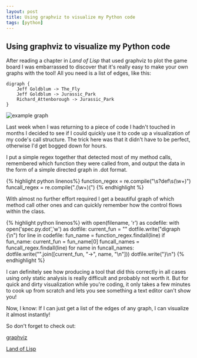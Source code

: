 ```yaml
---
layout: post
title: Using graphviz to visualize my Python code
tags: [python]
---
```


## Using graphviz to visualize my Python code

After reading a chapter in _Land of Lisp_ that used graphviz to plot the game board I was embarrassed to discover that it's really easy to make your own graphs with the tool! All you need is a list of edges, like this:

    digraph {
	    Jeff Goldblum -> The_Fly
	    Jeff Goldblum -> Jurassic_Park
	    Richard_Attenborough -> Jurassic_Park
    }

![example graph](../../../images/example_graph.png "Example Graph")

Last week when I was returning to a piece of code I hadn't touched in months I decided to see if I could quickly use it to code up a visualization of my code's call structure. The trick here was that it didn't have to be perfect, otherwise I'd get bogged down for hours.

I put a simple regex together that detected most of my method calls, remembered which function they were called from, and output the data in the form of a simple directed graph in .dot format.

{% highlight python linenos%}
function_regex = re.compile("\s?def\s(\w+)")
funcall_regex = re.compile("\.(\w+)\(")
{% endhighlight %}

With almost no further effort required I get a beautiful graph of which method call other ones and can quickly remember how the control flows within the class.

{% highlight python linenos%}
with open(filename, 'r') as codefile:
	with open('spec.py.dot','w') as dotfile:
		current_fun = ""
		dotfile.write("digraph {\n")
		for line in codefile:
			fun_name = function_regex.findall(line)
			if fun_name:
				current_fun = fun_name[0]
				funcall_names = funcall_regex.findall(line)
				for name in funcall_names:
					dotfile.write("".join([current_fun,
					                       "->", name, "\n"]))
				dotfile.write("}\n")
{% endhighlight %}

I can definitely see how producing a tool that did this correctly in all cases using only static analysis is really difficult and probably not worth it. But for quick and dirty visualization while you're coding, it only takes a few minutes to cook up from scratch and lets you see something a text editor can't show you!

Now, I know: If I can just get a list of the edges of any graph, I can visualize it almost instantly!

So don't forget to check out:

[graphviz](http://www.graphviz.org)

[Land of Lisp](http://www.landoflisp.com)


